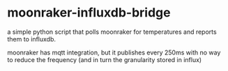 # moonraker-influxdb-bridge

a simple python script that polls moonraker for temperatures and reports them to influxdb.

moonraker has mqtt integration, but it publishes every 250ms with no way to reduce the frequency (and in turn the granularity stored in influx)
